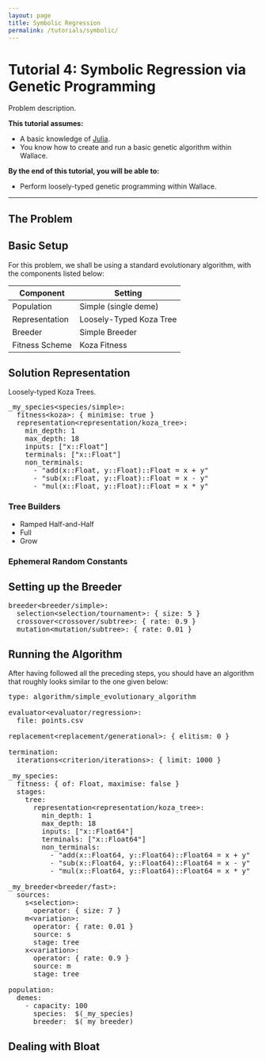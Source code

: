 ```yaml
---
layout: page
title: Symbolic Regression
permalink: /tutorials/symbolic/
---
```


# Tutorial 4: Symbolic Regression via Genetic Programming

Problem description.

**This tutorial assumes:**

* A basic knowledge of [Julia](http://julialang.org/).
* You know how to create and run a basic genetic algorithm within Wallace.

**By the end of this tutorial, you will be able to:**

* Perform loosely-typed genetic programming within Wallace.

--------------------------------------------------------------------------------

## The Problem


## Basic Setup
For this problem, we shall be using a standard evolutionary algorithm, with the
components listed below:

| Component           | Setting                                           |
| ------------------- | ------------------------------------------------- |
| Population          | Simple (single deme)                              |
| Representation      | Loosely-Typed Koza Tree                           |
| Breeder             | Simple Breeder                                    |
| Fitness Scheme      | Koza Fitness                                      |

## Solution Representation

Loosely-typed Koza Trees.

<pre class="wallace">
_my_species&lt;species/simple&gt;:
  fitness&lt;koza&gt;: { minimise: true }
  representation&lt;representation/koza_tree&gt;:
    min_depth: 1
    max_depth: 18
    inputs: ["x::Float"]
    terminals: ["x::Float"]
    non_terminals:
      - "add(x::Float, y::Float)::Float = x + y"
      - "sub(x::Float, y::Float)::Float = x - y"
      - "mul(x::Float, y::Float)::Float = x * y"
</pre>

### Tree Builders

* Ramped Half-and-Half
* Full
* Grow

### Ephemeral Random Constants

## Setting up the Breeder

<pre class="wallace">
breeder&lt;breeder/simple&gt;:
  selection&lt;selection/tournament&gt;: { size: 5 }
  crossover&lt;crossover/subtree&gt;: { rate: 0.9 }
  mutation&lt;mutation/subtree&gt;: { rate: 0.01 }
</pre>

## Running the Algorithm

After having followed all the preceding steps, you should have an algorithm
that roughly looks similar to the one given below:

<pre class="wallace">
type: algorithm/simple_evolutionary_algorithm

evaluator&lt;evaluator/regression&gt;:
  file: points.csv

replacement&lt;replacement/generational&gt;: { elitism: 0 }

termination:
  iterations&lt;criterion/iterations&gt;: { limit: 1000 }

_my_species:
  fitness<fitness/simple>: { of: Float, maximise: false }
  stages:
    tree:
      representation&lt;representation/koza_tree&gt;:
        min_depth: 1
        max_depth: 18
        inputs: ["x::Float64"]
        terminals: ["x::Float64"]
        non_terminals:
          - "add(x::Float64, y::Float64)::Float64 = x + y"
          - "sub(x::Float64, y::Float64)::Float64 = x - y"
          - "mul(x::Float64, y::Float64)::Float64 = x * y"
  
_my_breeder&lt;breeder/fast&gt;:
  sources:
    s&lt;selection&gt;:
      operator<selection/tournament>: { size: 7 }
    m&lt;variation&gt;:
      operator<mutation/subtree>: { rate: 0.01 }
      source: s
      stage: tree
    x&lt;variation&gt;:
      operator<crossover/subtree>: { rate: 0.9 }
      source: m
      stage: tree

population:
  demes:
    - capacity: 100
      species:  $(_my_species)
      breeder:  $(_my_breeder)
</pre>

## Dealing with Bloat

